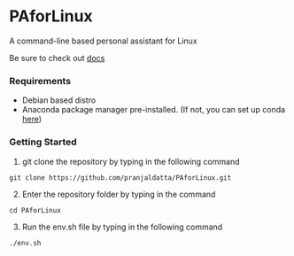 # PAforLinux
A command-line based personal assistant for Linux

Be sure to check out [docs](https://github.com/pranjaldatta/PAforLinux/tree/master/docs)

### Requirements

* Debian based distro
* Anaconda package manager pre-installed. (If not, you can set up conda [here](https://www.anaconda.com/distribution/#linux))

### Getting Started 

1. git clone the repository by typing in the following command 
```
git clone https://github.com/pranjaldatta/PAforLinux.git
```

2. Enter the repository folder by typing in the command
```
cd PAforLinux
```

3. Run the env.sh file by typing in the following command
```
./env.sh
```
